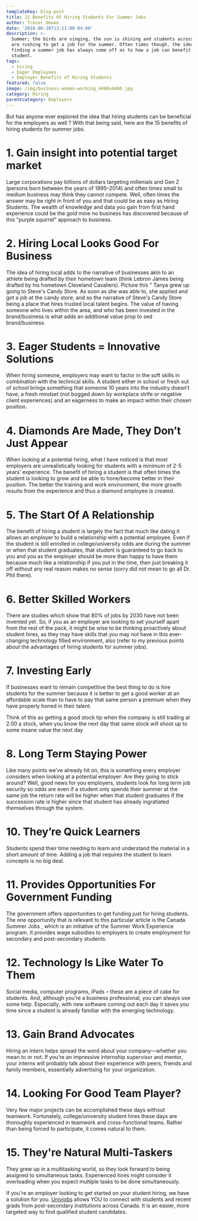 ```yaml
---
templateKey: blog-post
title: 15 Benefits Of Hiring Students For Summer Jobs
author: Trevor Dewan
date: '2018-06-16T13:11:00-04:00'
description: >-
  Summer; the birds are singing, the sun is shining and students across Canada
  are rushing to get a job for the summer. Often times though, the idea of
  finding a summer job has always come off as to how a job can benefit a
  student.
tags:
  - hiring
  - Eager Employees
  - Employer Benefits of Hiring Students
featured: false
image: /img/business-women-working_4460x4460.jpg
category: Hiring
parentcategory: Employers
---
```

But has anyone ever explored the idea that hiring students can be beneficial for the employers as well ? With that being said, here are the 15 benefits of hiring students for summer jobs.

# 1. Gain insight into potential target market

Large corporations pay billions of dollars targeting millenials and Gen Z (persons born between the years of 1995–2014) and often times small to medium business may think they cannot compete. Well, often times the answer may be right in front of you and that could be as easy as Hiring Students. The wealth of knowledge and data you gain from first hand experience could be the gold mine no business has discovered because of this "purple squirrel" approach to business.

# 2. Hiring Local Looks Good For Business

The idea of hiring local adds to the narrative of businesses akin to an athlete being drafted by their hometown team (think Lebron James being drafted by his hometown Cleveland Cavaliers). Picture this " Tanya grew up going to Steve's Candy Store. As soon as she was able to, she applied and got a job at the candy store, and so the narrative of Steve's Candy Store being a place that hires trusted local talent begins. The value of having someone who lives within the area, and who has been invested in the brand/business is what adds an additional value prop to sed brand/business.

# 3. Eager Students = Innovative Solutions

When hiring someone, employers may want to factor in the soft skills in combination with the technical skills. A student either in school or fresh out of school brings something that someone 10 years into the industry doesn’t have, a fresh mindset (not bogged down by workplace strife or negative client experiences) and an eagerness to make an impact within their chosen position.

# 4. Diamonds Are Made, They Don’t Just Appear

When looking at a potential hiring, what I have noticed is that most employers are unrealistically looking for students with a minimum of 2-5 years’ experience. The benefit of hiring a student is that often times the student is looking to grow and be able to hone/become better in their position. The better the training and work environment, the more growth results from the experience and thus a diamond employee is created.

# 5. The Start Of A Relationship

The benefit of hiring a student is largely the fact that much like dating it allows an employer to build a relationship with a potential employee. Even if the student is still enrolled in college/university odds are during the summer or when that student graduates, that student is guaranteed to go back to you and you as the employer should be more than happy to have them because much like a relationship if you put in the time, then just breaking it off without any real reason makes no sense (sorry did not mean to go all Dr. Phil there).

# 6. Better Skilled Workers

There are studies which show that 80% of jobs by 2030 have not been invented yet. So, if you as an employer are looking to set yourself apart from the rest of the pack, it might be wise to be thinking proactively about student hires, as they may have skills that you may not have in this ever-changing technology filled environment, also (refer to my previous points about the advantages of hiring students for summer jobs).

# 7. Investing Early

If businesses want to remain competitive the best thing to do is hire students for the summer because it is better to get a good worker at an affordable scale than to have to pay that same person a premium when they have properly honed in their talent.

Think of this as getting a good stock tip when the company is still trading at 2.00 a stock, when you know the next day that same stock will shoot up to some insane value the next day

# 8. Long Term Staying Power

Like many points we’ve already hit on, this is something every employer considers when looking at a potential employer: Are they going to stick around? Well, good news for you employers, students look for long term job security so odds are even if a student only spends their summer at the same job the return rate will be higher when that student graduates if the succession rate is higher since that student has already ingratiated themselves through the system.

# 10. They’re Quick Learners

Students spend their time needing to learn and understand the material in a short amount of time. Adding a job that requires the student to learn concepts is no big deal.

# 11. Provides Opportunities For Government Funding

The government offers opportunities to get funding just for hiring students. The one opportunity that is relevant to this particular article is the Canada Summer Jobs , which is an initiative of the Summer Work Experience program. It provides wage subsidies to employers to create employment for secondary and post-secondary students.

# 12. Technology Is Like Water To Them

Social media, computer programs, iPads – these are a piece of cake for students. And, although you’re a business professional, you can always use some help. Especially, with new software coming out each day it saves you time since a student is already familiar with the emerging technology.

# 13. Gain Brand Advocates

Hiring an intern helps spread the word about your company—whether you mean to or not. If you’re an impressive internship supervisor and mentor, your interns will probably talk about their experience with peers, friends and family members, essentially advertising for your organization.

# 14. Looking For Good Team Player? 

Very few major projects can be accomplished these days without teamwork. Fortunately, college/university student hires these days are thoroughly experienced in teamwork and cross-functional teams. Rather than being forced to participate, it comes natural to them.

# 15. They're Natural Multi-Taskers

They grew up in a multitasking world, so they look forward to being assigned to simultaneous tasks. Experienced hires might consider it overloading when you expect multiple tasks to be done simultaneously.

If you're an employer looking to get started on your student hiring, we have a solution for you. [Univjobs](https://univjobs.ca/employers) allows YOU to connect with students and recent grads from post-secondary institutions across Canada. It is an easier, more targeted way to find qualified student candidates.
